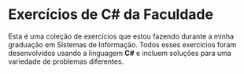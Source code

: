 # Exercícios de C# da Faculdade
Esta é uma coleção de exercícios que estou fazendo durante a minha graduação em Sistemas de Informação. Todos esses exercícios foram desenvolvidos usando a linguagem **C#** e incluem soluções para uma variedade de problemas diferentes.

